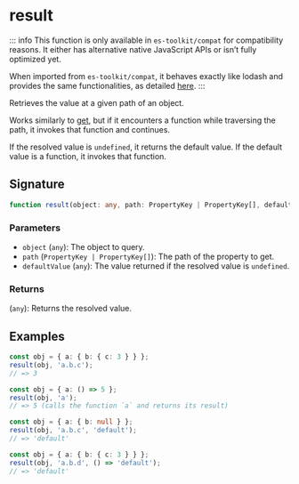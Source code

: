 # result

::: info
This function is only available in `es-toolkit/compat` for compatibility reasons. It either has alternative native JavaScript APIs or isn’t fully optimized yet.

When imported from `es-toolkit/compat`, it behaves exactly like lodash and provides the same functionalities, as detailed [here](../../../compatibility.md).
:::

Retrieves the value at a given path of an object.

Works similarly to [get](./get.md), but if it encounters a function while traversing the path, it invokes that function and continues.

If the resolved value is `undefined`, it returns the default value. If the default value is a function, it invokes that function.

## Signature

```typescript
function result(object: any, path: PropertyKey | PropertyKey[], defaultValue?: any | ((...args: any[]) => any)): any;
```

### Parameters

- `object` (`any`): The object to query.
- `path` (`PropertyKey | PropertyKey[]`): The path of the property to get.
- `defaultValue` (`any`): The value returned if the resolved value is `undefined`.

### Returns

(`any`): Returns the resolved value.

## Examples

```typescript
const obj = { a: { b: { c: 3 } } };
result(obj, 'a.b.c');
// => 3

const obj = { a: () => 5 };
result(obj, 'a');
// => 5 (calls the function `a` and returns its result)

const obj = { a: { b: null } };
result(obj, 'a.b.c', 'default');
// => 'default'

const obj = { a: { b: { c: 3 } } };
result(obj, 'a.b.d', () => 'default');
// => 'default'
```
